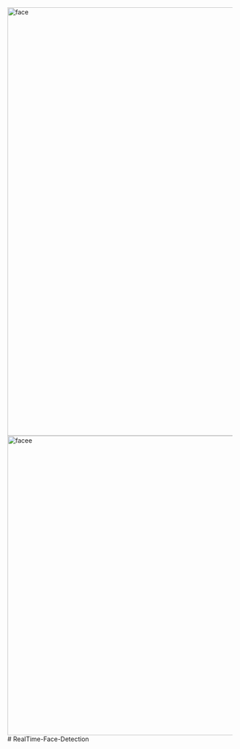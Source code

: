 <img width="960" alt="face" src="https://github.com/GAUTAMJBITS/RealTime-Face-Detection/assets/110326087/0170c46d-1b89-47d8-aaee-983d7d405cec">
<img width="671" alt="facee" src="https://github.com/GAUTAMJBITS/RealTime-Face-Detection/assets/110326087/aac90260-b445-4d5f-8dd5-0ece4c2df246">
# RealTime-Face-Detection

